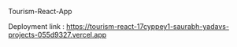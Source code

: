 Tourism-React-App

Deployment link : https://tourism-react-17cyppey1-saurabh-yadavs-projects-055d9327.vercel.app

